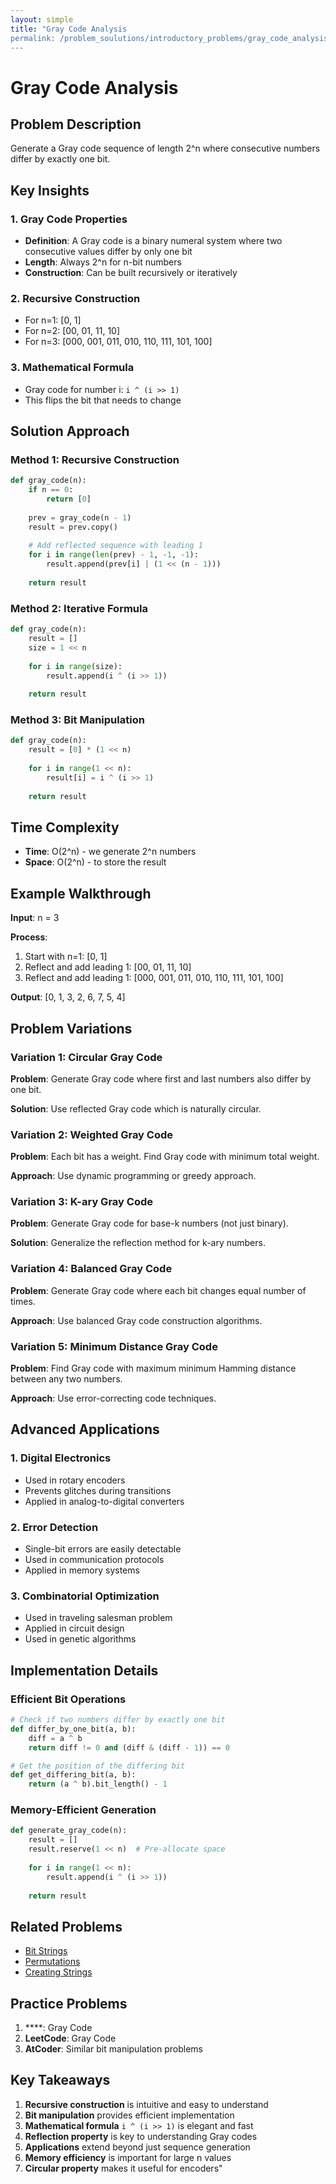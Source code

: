 ```yaml
---
layout: simple
title: "Gray Code Analysis
permalink: /problem_soulutions/introductory_problems/gray_code_analysis/
---
```


# Gray Code Analysis

## Problem Description

Generate a Gray code sequence of length 2^n where consecutive numbers differ by exactly one bit.

## Key Insights

### 1. Gray Code Properties
- **Definition**: A Gray code is a binary numeral system where two consecutive values differ by only one bit
- **Length**: Always 2^n for n-bit numbers
- **Construction**: Can be built recursively or iteratively

### 2. Recursive Construction
- For n=1: [0, 1]
- For n=2: [00, 01, 11, 10]
- For n=3: [000, 001, 011, 010, 110, 111, 101, 100]

### 3. Mathematical Formula
- Gray code for number i: `i ^ (i >> 1)`
- This flips the bit that needs to change

## Solution Approach

### Method 1: Recursive Construction
```python
def gray_code(n):
    if n == 0:
        return [0]
    
    prev = gray_code(n - 1)
    result = prev.copy()
    
    # Add reflected sequence with leading 1
    for i in range(len(prev) - 1, -1, -1):
        result.append(prev[i] | (1 << (n - 1)))
    
    return result
```

### Method 2: Iterative Formula
```python
def gray_code(n):
    result = []
    size = 1 << n
    
    for i in range(size):
        result.append(i ^ (i >> 1))
    
    return result
```

### Method 3: Bit Manipulation
```python
def gray_code(n):
    result = [0] * (1 << n)
    
    for i in range(1 << n):
        result[i] = i ^ (i >> 1)
    
    return result
```

## Time Complexity
- **Time**: O(2^n) - we generate 2^n numbers
- **Space**: O(2^n) - to store the result

## Example Walkthrough

**Input**: n = 3

**Process**:
1. Start with n=1: [0, 1]
2. Reflect and add leading 1: [00, 01, 11, 10]
3. Reflect and add leading 1: [000, 001, 011, 010, 110, 111, 101, 100]

**Output**: [0, 1, 3, 2, 6, 7, 5, 4]

## Problem Variations

### Variation 1: Circular Gray Code
**Problem**: Generate Gray code where first and last numbers also differ by one bit.

**Solution**: Use reflected Gray code which is naturally circular.

### Variation 2: Weighted Gray Code
**Problem**: Each bit has a weight. Find Gray code with minimum total weight.

**Approach**: Use dynamic programming or greedy approach.

### Variation 3: K-ary Gray Code
**Problem**: Generate Gray code for base-k numbers (not just binary).

**Solution**: Generalize the reflection method for k-ary numbers.

### Variation 4: Balanced Gray Code
**Problem**: Generate Gray code where each bit changes equal number of times.

**Approach**: Use balanced Gray code construction algorithms.

### Variation 5: Minimum Distance Gray Code
**Problem**: Find Gray code with maximum minimum Hamming distance between any two numbers.

**Approach**: Use error-correcting code techniques.

## Advanced Applications

### 1. Digital Electronics
- Used in rotary encoders
- Prevents glitches during transitions
- Applied in analog-to-digital converters

### 2. Error Detection
- Single-bit errors are easily detectable
- Used in communication protocols
- Applied in memory systems

### 3. Combinatorial Optimization
- Used in traveling salesman problem
- Applied in circuit design
- Used in genetic algorithms

## Implementation Details

### Efficient Bit Operations
```python
# Check if two numbers differ by exactly one bit
def differ_by_one_bit(a, b):
    diff = a ^ b
    return diff != 0 and (diff & (diff - 1)) == 0

# Get the position of the differing bit
def get_differing_bit(a, b):
    return (a ^ b).bit_length() - 1
```

### Memory-Efficient Generation
```python
def generate_gray_code(n):
    result = []
    result.reserve(1 << n)  # Pre-allocate space
    
    for i in range(1 << n):
        result.append(i ^ (i >> 1))
    
    return result
```

## Related Problems
- [Bit Strings](../bit_strings_analysis/)
- [Permutations](../permutations_analysis/)
- [Creating Strings](../creating_strings_analysis/)

## Practice Problems
1. ****: Gray Code
2. **LeetCode**: Gray Code
3. **AtCoder**: Similar bit manipulation problems

## Key Takeaways
1. **Recursive construction** is intuitive and easy to understand
2. **Bit manipulation** provides efficient implementation
3. **Mathematical formula** `i ^ (i >> 1)` is elegant and fast
4. **Reflection property** is key to understanding Gray codes
5. **Applications** extend beyond just sequence generation
6. **Memory efficiency** is important for large n values
7. **Circular property** makes it useful for encoders"